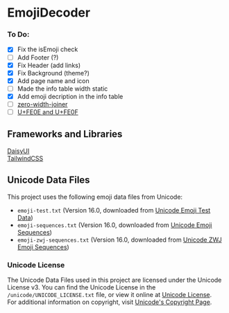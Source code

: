 # EmojiDecoder

### To Do:
- [x] Fix the isEmoji check
- [ ] Add Footer (?)
- [x] Fix Header (add links)
- [x] Fix Background (theme?)
- [x] Add page name and icon
- [ ] Made the info table width static
- [x] Add emoji decription in the info table
- [ ] [zero-width-joiner](https://emojipedia.org/zero-width-joiner)
- [ ] [U+FE0E and U+FE0F](https://stackoverflow.com/questions/38100329/what-does-u-ufe0f-in-an-emoji-mean-is-it-the-same-if-i-delete-it)

## Frameworks and Libraries
[DaisyUI](https://daisyui.com/)  
[TailwindCSS](https://tailwindcss.com/)


## Unicode Data Files

This project uses the following emoji data files from Unicode:

- `emoji-test.txt` (Version 16.0, downloaded from [Unicode Emoji Test Data](https://unicode.org/Public/emoji/16.0/emoji-test.txt))
- `emoji-sequences.txt` (Version 16.0, downloaded from [Unicode Emoji Sequences](https://unicode.org/Public/emoji/16.0/emoji-sequences.txt))
- `emoji-zwj-sequences.txt` (Version 16.0, downloaded from [Unicode ZWJ Emoji Sequences](https://unicode.org/Public/emoji/16.0/emoji-zwj-sequences.txt))

### Unicode License

The Unicode Data Files used in this project are licensed under the Unicode License v3. You can find the Unicode License in the `/unicode/UNICODE_LICENSE.txt` file, or view it online at [Unicode License](https://www.unicode.org/license.html).  
For additional information on copyright, visit [Unicode's Copyright Page](https://www.unicode.org/copyright.html).

<!--
### Acknowledgements

Emoji data files are provided by [The Unicode Consortium](https://unicode.org). This project uses Unicode Data Files as permitted under the Unicode License v3. More information can be found on Unicode's [Copyright Page](https://www.unicode.org/copyright.html).
-->